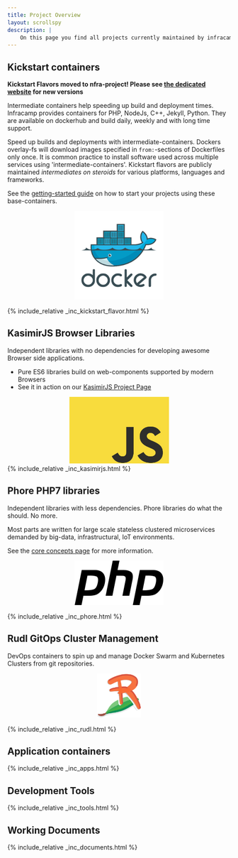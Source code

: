 ```yaml
---
title: Project Overview
layout: scrollspy
description: |
    On this page you find all projects currently maintained by infracamp.
---
```



## Kickstart containers

**Kickstart Flavors moved to nfra-project! Please see [the dedicated website](https://nfra.infracamp.org) for new versions**

Intermediate containers help speeding up build and deployment times. Infracamp provides containers
for PHP, NodeJs, C++, Jekyll, Python. They are available on dockerhub and build daily, weekly and
with long time support.

<div class="row">
<div class="col-7" markdown="1">

Speed up builds and deployments with intermediate-containers. Dockers overlay-fs will
download images specified in `from:`-sections of Dockerfiles only once. It is common practice to install software used across multiple
services using 'intermediate-containers'. Kickstart flavors are publicly maintained *intermediates on steroids* for various
platforms, languages and frameworks.

See the [getting-started guide](/getting-started) on how to start your projects using these base-containers.

</div>
<div class="col-5" style="text-align: center" markdown="1">
<img src="logo-docker.png" alt="docker" style="height:200px">
</div>
</div>


{% include_relative _inc_kickstart_flavor.html %}


## KasimirJS Browser Libraries

<div class="row">
<div class="col-7" markdown="1">

Independent libraries with no dependencies for developing awesome Browser side applications. 

- Pure ES6 libraries build on web-components supported by modern Browsers
- See it in action on our [KasimirJS Project Page](https://kasimirjs.infracamp.org)

</div>
<div class="col-5" style="text-align: center" markdown="1">
<img src="js-es6.logo.jpg" alt="es6" style="height:150px">
</div>
</div>
{% include_relative _inc_kasimirjs.html %}

## Phore PHP7 libraries

<div class="row">
<div class="col-7" markdown="1">

Independent libraries with less dependencies. Phore libraries do what the should. 
No more.

Most parts are written for large scale stateless clustered microservices demanded by
big-data, infrastructural, IoT environments.

See the [core concepts page](phore/concepts/) for more information.

</div>
<div class="col-5" style="text-align: center" markdown="1">
<img src="logo-php.png" alt="docker" style="height:100px">
</div>
</div>



{% include_relative _inc_phore.html %}

## Rudl GitOps Cluster Management

<div class="row">
<div class="col-7" markdown="1">

DevOps containers to spin up and manage Docker Swarm and
Kubernetes Clusters from git repositories.

</div>
<div class="col-5" style="text-align: center" markdown="1">
<img src="logo-rudl.png" alt="rudl" style="height:100px">
</div>
</div>

{% include_relative _inc_rudl.html %}

## Application containers

{% include_relative _inc_apps.html %}

## Development Tools

{% include_relative _inc_tools.html %}


## Working Documents 

{% include_relative _inc_documents.html %}


